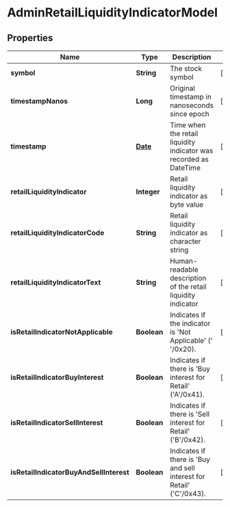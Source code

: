 

# AdminRetailLiquidityIndicatorModel

## Properties

Name | Type | Description | Notes
------------ | ------------- | ------------- | -------------
**symbol** | **String** | The stock symbol |  [optional]
**timestampNanos** | **Long** | Original timestamp in nanoseconds since epoch |  [optional]
**timestamp** | [**Date**](Date.md) | Time when the retail liquidity indicator was recorded as DateTime |  [optional]
**retailLiquidityIndicator** | **Integer** | Retail liquidity indicator as byte value |  [optional]
**retailLiquidityIndicatorCode** | **String** | Retail liquidity indicator as character string |  [optional]
**retailLiquidityIndicatorText** | **String** | Human-readable description of the retail liquidity indicator |  [optional]
**isRetailIndicatorNotApplicable** | **Boolean** | Indicates if the indicator is &#39;Not Applicable&#39; (&#39; &#39;/0x20). |  [optional]
**isRetailIndicatorBuyInterest** | **Boolean** | Indicates if there is &#39;Buy interest for Retail&#39; (&#39;A&#39;/0x41). |  [optional]
**isRetailIndicatorSellInterest** | **Boolean** | Indicates if there is &#39;Sell interest for Retail&#39; (&#39;B&#39;/0x42). |  [optional]
**isRetailIndicatorBuyAndSellInterest** | **Boolean** | Indicates if there is &#39;Buy and sell interest for Retail&#39; (&#39;C&#39;/0x43). |  [optional]




